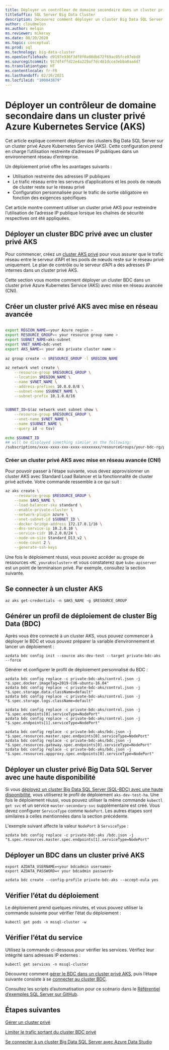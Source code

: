 ```yaml
---
title: Déployer un contrôleur de domaine secondaire dans un cluster privé Azure Kubernetes Service (AKS)
titleSuffix: SQL Server Big Data Cluster
description: Découvrez comment déployer un cluster Big Data SQL Server avec un cluster privé Azure Kubernetes Service (AKS) avec la mise en réseau avancée (CNI).
author: cloudmelon
ms.author: melqin
ms.reviewer: mikeray
ms.date: 08/20/2020
ms.topic: conceptual
ms.prod: sql
ms.technology: big-data-cluster
ms.openlocfilehash: d9197e936f3df8f0a98db672f69ac05fce07ebd8
ms.sourcegitcommit: 917df4ffd22e4a229af7dc481dcce3ebba0aa4d7
ms.translationtype: HT
ms.contentlocale: fr-FR
ms.lasthandoff: 02/10/2021
ms.locfileid: "100043879"
---
```

# <a name="deploy-bdc-in-azure-kubernetes-service-aks-private-cluster"></a>Déployer un contrôleur de domaine secondaire dans un cluster privé Azure Kubernetes Service (AKS)

Cet article explique comment déployer des clusters Big Data SQL Server sur un cluster privé Azure Kubernetes Service (AKS). Cette configuration prend en charge l’utilisation restreinte d’adresses IP publiques dans un environnement réseau d’entreprise.

Un déploiement privé offre les avantages suivants :

* Utilisation restreinte des adresses IP publiques
* Le trafic réseau entre les serveurs d’applications et les pools de nœuds de cluster reste sur le réseau privé
* Configuration personnalisée pour le trafic de sortie obligatoire en fonction des exigences spécifiques

Cet article montre comment utiliser un cluster privé AKS pour restreindre l’utilisation de l’adresse IP publique lorsque les chaînes de sécurité respectives ont été appliquées.

## <a name="deploy-private-bdc-cluster-with-aks-private-cluster"></a>Déployer un cluster BDC privé avec un cluster privé AKS

Pour commencer, créez un [cluster AKS privé](/azure/aks/private-clusters) pour vous assurer que le trafic réseau entre le serveur d’API et les pools de nœuds reste sur le réseau privé uniquement. Le plan de contrôle ou le serveur d’API a des adresses IP internes dans un cluster privé AKS.

Cette section vous montre comment déployer un cluster BDC dans un cluster privé Azure Kubernetes Service (AKS) avec mise en réseau avancée (CNI).

## <a name="create-a-private-aks-cluster-with-advanced-networking"></a>Créer un cluster privé AKS avec mise en réseau avancée

```bash

export REGION_NAME=<your Azure region >
export RESOURCE_GROUP=< your resource group name >
export SUBNET_NAME=aks-subnet
export VNET_NAME=bdc-vnet
export AKS_NAME=< your aks private cluster name >
 
az group create -n $RESOURCE_GROUP -l $REGION_NAME
 
az network vnet create \
    --resource-group $RESOURCE_GROUP \
    --location $REGION_NAME \
    --name $VNET_NAME \
    --address-prefixes 10.0.0.0/8 \
    --subnet-name $SUBNET_NAME \
    --subnet-prefix 10.1.0.0/16
 

SUBNET_ID=$(az network vnet subnet show \
    --resource-group $RESOURCE_GROUP \
    --vnet-name $VNET_NAME \
    --name $SUBNET_NAME \
    --query id -o tsv)
 
echo $SUBNET_ID
## will be displayed something similar as the following: 
/subscriptions/xxxx-xxxx-xxx-xxxx-xxxxxxxx/resourceGroups/your-bdc-rg/providers/Microsoft.Network/virtualNetworks/your-aks-vnet/subnets/your-aks-subnet
```

### <a name="create-aks-private-cluster-with-advanced-networking-cni"></a>Créer un cluster privé AKS avec mise en réseau avancée (CNI)

Pour pouvoir passer à l’étape suivante, vous devez approvisionner un cluster AKS avec Standard Load Balancer et la fonctionnalité de cluster privé activée. Votre commande ressemble à ce qui suit : 

```bash
az aks create \
    --resource-group $RESOURCE_GROUP \
    --name $AKS_NAME \
    --load-balancer-sku standard \
    --enable-private-cluster \
    --network-plugin azure \
    --vnet-subnet-id $SUBNET_ID \
    --docker-bridge-address 172.17.0.1/16 \
    --dns-service-ip 10.2.0.10 \
    --service-cidr 10.2.0.0/24 \
    --node-vm-size Standard_D13_v2 \
    --node-count 2 \
    --generate-ssh-keys
```

Une fois le déploiement réussi, vous pouvez accéder au groupe de ressources `<MC_yourakscluster>` et vous constaterez que `kube-apiserver` est un point de terminaison privé. Par exemple, consultez la section suivante.

## <a name="connect-to-an-aks-cluster"></a>Se connecter à un cluster AKS

```azurecli
az aks get-credentials -n $AKS_NAME -g $RESOURCE_GROUP
```

## <a name="build-big-data-cluster-bdc-deployment-profile"></a>Générer un profil de déploiement de cluster Big Data (BDC)

Après vous être connecté à un cluster AKS, vous pouvez commencer à déployer le BDC et vous pouvez préparer la variable d’environnement et lancer un déploiement : 

```azurecli
azdata bdc config init --source aks-dev-test --target private-bdc-aks --force
```

Générer et configurer le profil de déploiement personnalisé du BDC :

```azurecli
azdata bdc config replace -c private-bdc-aks/control.json -j "$.spec.docker.imageTag=2019-CU6-ubuntu-16.04"
azdata bdc config replace -c private-bdc-aks/control.json -j "$.spec.storage.data.className=default"
azdata bdc config replace -c private-bdc-aks/control.json -j "$.spec.storage.logs.className=default"

azdata bdc config replace -c private-bdc-aks/control.json -j "$.spec.endpoints[0].serviceType=NodePort"
azdata bdc config replace -c private-bdc-aks/control.json -j "$.spec.endpoints[1].serviceType=NodePort"

azdata bdc config replace -c private-bdc-aks/bdc.json -j "$.spec.resources.master.spec.endpoints[0].serviceType=NodePort"
azdata bdc config replace -c private-bdc-aks/bdc.json -j "$.spec.resources.gateway.spec.endpoints[0].serviceType=NodePort"
azdata bdc config replace -c private-bdc-aks/bdc.json -j "$.spec.resources.appproxy.spec.endpoints[0].serviceType=NodePort"
```

## <a name="deploy-private-sql-server-big-data-cluster-with-ha"></a>Déployer un cluster privé Big Data SQL Server avec une haute disponibilité

Si vous [déployez un cluster Big Data SQL Server (SQL-BDC) avec une haute disponibilité](deployment-high-availability.md), vous utiliserez le profil de déploiement `aks-dev-test-ha`. Une fois le déploiement réussi, vous pouvez utiliser la même commande `kubectl get svc` et un service `master-secondary-svc` supplémentaire est créé. Vous devez configurer `ServiceType` comme `NodePort`. Les autres étapes sont similaires à celles mentionnées dans la section précédente.

L'exemple suivant affecte la valeur `NodePort` à `ServiceType` :

```azurecli
azdata bdc config replace -c private-bdc-aks /bdc.json -j "$.spec.resources.master.spec.endpoints[1].serviceType=NodePort"
```

## <a name="deploy-bdc-in-aks-private-cluster"></a>Déployer un BDC dans un cluster privé AKS

```azurecli
export AZDATA_USERNAME=<your bdcadmin username>
export AZDATA_PASSWORD=< your bdcadmin password>

azdata bdc create --config-profile private-bdc-aks --accept-eula yes
```

## <a name="check-deployment-status"></a>Vérifier l’état du déploiement

Le déploiement prend quelques minutes, et vous pouvez utiliser la commande suivante pour vérifier l’état du déploiement : 

```console
kubectl get pods -n mssql-cluster -w
```

## <a name="check-the-service-status"></a>Vérifier l’état du service

Utilisez la commande ci-dessous pour vérifier les services. Vérifiez leur intégrité sans adresses IP externes :

```console
kubectl get services -n mssql-cluster
```

Découvrez comment [gérer le BDC dans un cluster privé AKS](private-manage.md), puis l’étape suivante consiste à se [connecter au cluster BDC](connect-to-big-data-cluster.md).

Consultez les scripts d’automatisation pour ce scénario dans le [Référentiel d’exemples SQL Server sur GitHub](https://github.com/microsoft/sql-server-samples/tree/master/samples/features/sql-big-data-cluster/deployment/private-aks).

## <a name="next-steps"></a>Étapes suivantes

[Gérer un cluster privé](private-manage.md)

[Limiter le trafic sortant du cluster BDC privé](private-restrict-egress-traffic.md)

[Se connecter à un cluster Big Data SQL Server avec Azure Data Studio](connect-to-big-data-cluster.md)

